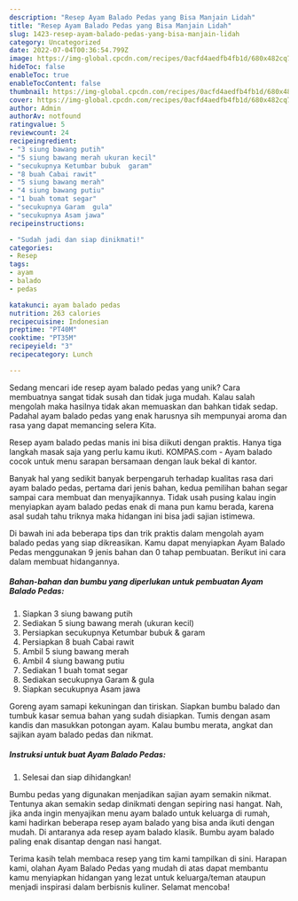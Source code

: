 ```yaml
---
description: "Resep Ayam Balado Pedas yang Bisa Manjain Lidah"
title: "Resep Ayam Balado Pedas yang Bisa Manjain Lidah"
slug: 1423-resep-ayam-balado-pedas-yang-bisa-manjain-lidah
category: Uncategorized
date: 2022-07-04T00:36:54.799Z
image: https://img-global.cpcdn.com/recipes/0acfd4aedfb4fb1d/680x482cq70/ayam-balado-pedas-foto-resep-utama.jpg
hideToc: false
enableToc: true
enableTocContent: false
thumbnail: https://img-global.cpcdn.com/recipes/0acfd4aedfb4fb1d/680x482cq70/ayam-balado-pedas-foto-resep-utama.jpg
cover: https://img-global.cpcdn.com/recipes/0acfd4aedfb4fb1d/680x482cq70/ayam-balado-pedas-foto-resep-utama.jpg
author: Admin
authorAv: notfound
ratingvalue: 5
reviewcount: 24
recipeingredient:
- "3 siung bawang putih"
- "5 siung bawang merah ukuran kecil"
- "secukupnya Ketumbar bubuk  garam"
- "8 buah Cabai rawit"
- "5 siung bawang merah"
- "4 siung bawang putiu"
- "1 buah tomat segar"
- "secukupnya Garam  gula"
- "secukupnya Asam jawa"
recipeinstructions:

- "Sudah jadi dan siap dinikmati!"
categories:
- Resep
tags:
- ayam
- balado
- pedas

katakunci: ayam balado pedas 
nutrition: 263 calories
recipecuisine: Indonesian
preptime: "PT40M"
cooktime: "PT35M"
recipeyield: "3"
recipecategory: Lunch

---
```





Sedang mencari ide resep ayam balado pedas yang unik? Cara membuatnya sangat tidak susah dan tidak juga mudah. Kalau salah mengolah maka hasilnya tidak akan memuaskan dan bahkan tidak sedap. Padahal ayam balado pedas yang enak harusnya sih mempunyai aroma dan rasa yang dapat memancing selera Kita.





Resep ayam balado pedas manis ini bisa diikuti dengan praktis. Hanya tiga langkah masak saja yang perlu kamu ikuti. KOMPAS.com - Ayam balado cocok untuk menu sarapan bersamaan dengan lauk bekal di kantor.

Banyak hal yang sedikit banyak berpengaruh terhadap kualitas rasa dari ayam balado pedas, pertama dari jenis bahan, kedua pemilihan bahan segar sampai cara membuat dan menyajikannya. Tidak usah pusing kalau ingin menyiapkan ayam balado pedas enak di mana pun kamu berada, karena asal sudah tahu triknya maka hidangan ini bisa jadi sajian istimewa.






Di bawah ini ada beberapa tips dan trik praktis dalam mengolah ayam balado pedas yang siap dikreasikan. Kamu dapat menyiapkan Ayam Balado Pedas menggunakan 9 jenis bahan dan 0 tahap pembuatan. Berikut ini cara dalam membuat hidangannya.

<!--inarticleads1-->

##### Bahan-bahan dan bumbu yang diperlukan untuk pembuatan Ayam Balado Pedas:

1. Siapkan 3 siung bawang putih
1. Sediakan 5 siung bawang merah (ukuran kecil)
1. Persiapkan secukupnya Ketumbar bubuk &amp; garam
1. Persiapkan 8 buah Cabai rawit
1. Ambil 5 siung bawang merah
1. Ambil 4 siung bawang putiu
1. Sediakan 1 buah tomat segar
1. Sediakan secukupnya Garam &amp; gula
1. Siapkan secukupnya Asam jawa


Goreng ayam samapi kekuningan dan tiriskan. Siapkan bumbu balado dan tumbuk kasar semua bahan yang sudah disiapkan. Tumis dengan asam kandis dan masukkan potongan ayam. Kalau bumbu merata, angkat dan sajikan ayam balado pedas dan nikmat. 

<!--inarticleads2-->

##### Instruksi untuk buat Ayam Balado Pedas:


1. Selesai dan siap dihidangkan!

Bumbu pedas yang digunakan menjadikan sajian ayam semakin nikmat. Tentunya akan semakin sedap dinikmati dengan sepiring nasi hangat. Nah, jika anda ingin menyajikan menu ayam balado untuk keluarga di rumah, kami hadirkan beberapa resep ayam balado yang bisa anda ikuti dengan mudah. Di antaranya ada resep ayam balado klasik. Bumbu ayam balado paling enak disantap dengan nasi hangat. 

Terima kasih telah membaca resep yang tim kami tampilkan di sini. Harapan kami, olahan Ayam Balado Pedas yang mudah di atas dapat membantu kamu menyiapkan hidangan yang lezat untuk keluarga/teman ataupun menjadi inspirasi dalam berbisnis kuliner. Selamat mencoba!
